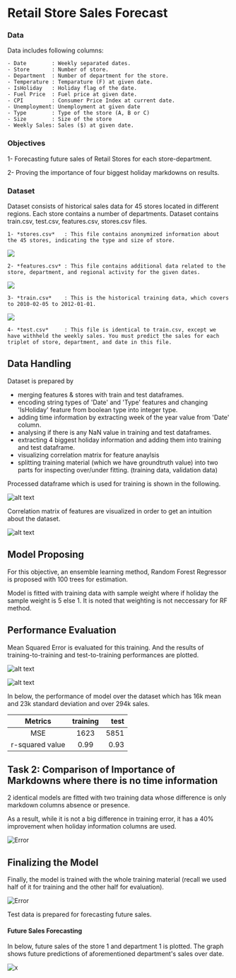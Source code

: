 # Retail Store Sales Forecast

### Data
Data includes following columns:

    - Date        : Weekly separated dates.
    - Store       : Number of store.
    - Department  : Number of department for the store.
    - Temperature : Temparature (F) at given date.
    - IsHoliday   : Holiday flag of the date.
    - Fuel Price  : Fuel price at given date.
    - CPI         : Consumer Price Index at current date.
    - Unemployment: Unemployment at given date
    - Type        : Type of the store (A, B or C)
    - Size        : Size of the store
    - Weekly Sales: Sales ($) at given date.

### Objectives
1- Forecasting future sales of Retail Stores for each store-department.

2- Proving the importance of four biggest holiday markdowns on results.

### Dataset
Dataset consists of historical sales data for 45 stores located in different regions. Each store contains a number of departments. Dataset contains train.csv, test.csv, features.csv, stores.csv files. 

    1- *stores.csv*   : This file contains anonymized information about the 45 stores, indicating the type and size of store.
![](imgs/stores_csv.png)

    2- *features.csv* : This file contains additional data related to the store, department, and regional activity for the given dates. 
![](imgs/features_csv.png)

    3- *train.csv*    : This is the historical training data, which covers to 2010-02-05 to 2012-01-01.
![](imgs/train_csv.png)

    4- *test.csv*     : This file is identical to train.csv, except we have withheld the weekly sales. You must predict the sales for each triplet of store, department, and date in this file.

## Data Handling

Dataset is prepared by
- merging features & stores with train and test dataframes. 
- encoding string types of 'Date' and 'Type' features and changing 'IsHoliday' feature from boolean type into integer type.
- adding time information by extracting week of the year value from 'Date' column.
- analysing if there is any NaN value in training and test dataframes.
- extracting 4 biggest holiday information and adding them into training and test dataframe.
- visualizing correlation matrix for feature anaylsis
- splitting training material (which we have groundtruth value) into two parts for inspecting over/under fitting. (training data, validation data)


Processed dataframe which is used for training is shown in the following.

![alt text](https://github.com/cakirogluozan/salesforecasting/blob/master/imgs/data_df.png?raw=true)


Correlation matrix of features are visualized in order to get an intuition about the dataset.

![alt text](https://github.com/cakirogluozan/salesforecasting/blob/master/imgs/corr_matrix.png?raw=true)


## Model Proposing
For this objective, an ensemble learning method, Random Forest Regressor is proposed with 100 trees for estimation.

Model is fitted with training data with sample weight where if holiday the sample weight is 5 else 1. It is noted that weighting is not neccessary for RF method.

## Performance Evaluation

Mean Squared Error is evaluated for this training. And the results of training-to-training and test-to-training performances are plotted.

![alt text](imgs/training.png)

![alt text](imgs/validation.png)

In below, the performance of model over the dataset which has 16k mean and 23k standard deviation and over 294k sales.

Metrics | training  | test   | 
|:---:|:-------------:| -----:|
|MSE| 1623 | 5851 | 
| r-squared value| 0.99 | 0.93 |

## Task 2: Comparison of Importance of Markdowns where there is no time information

2 identical models are fitted with two training data whose difference is only markdown columns absence or presence.

As a result, while it is not a big difference in training error, it has a 40% improvement when holiday information columns are used.

 
![Error](https://github.com/cakirogluozan/salesforecasting/blob/master/imgs/error_matrix.png?raw=true)


## Finalizing the Model

Finally, the model is trained with the whole training material (recall we used half of it for training and the other half for evaluation).

![Error](https://github.com/cakirogluozan/salesforecasting/blob/master/imgs/final.png?raw=true)

Test data is prepared for forecasting future sales.

#### Future Sales Forecasting

In below, future sales of the store 1 and department 1 is plotted. The graph shows future predictions of aforementioned department's sales over date.

![x](https://github.com/cakirogluozan/salesforecasting/blob/master/imgs/in%20future.png?raw=true)

